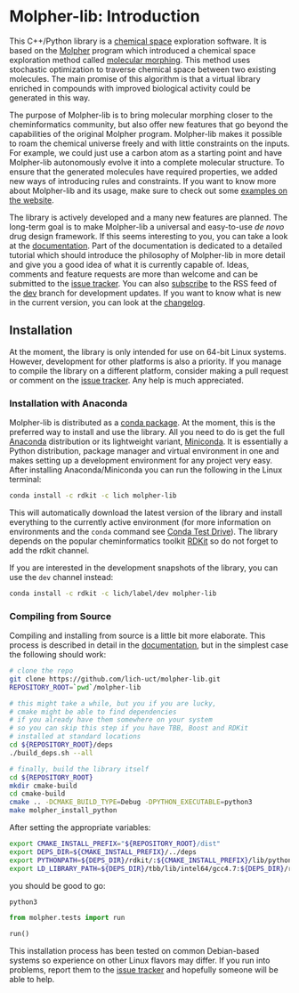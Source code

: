# Molpher-lib: Introduction

This C++/Python library is a [chemical space](https://en.wikipedia.org/wiki/Chemical_space) exploration software. It is based on the [Molpher](https://github.com/siret/molpher) program which introduced a chemical space exploration method called [molecular morphing](http://www.ncbi.nlm.nih.gov/pubmed/24655571). This method uses stochastic optimization to traverse chemical space between two existing molecules. The main promise of this algorithm is that a virtual library enriched in compounds with improved biological activity could be generated in this way.

The purpose of Molpher-lib is to bring molecular morphing closer to the cheminformatics community, but also offer new features that go beyond the capabilities of the original Molpher program. Molpher-lib makes it possible to roam the chemical universe freely and with little constraints on the inputs. For example, we could just use a carbon atom as a starting point and have Molpher-lib autonomously evolve it into a complete molecular structure. To ensure that the generated molecules have required properties, we added new ways of introducing rules and constraints. If you want to know more about Molpher-lib and its usage, make sure to check out some [examples on the website](https://lich-uct.github.io/molpher-lib/examples.html).

The library is actively developed and a many new features are planned. The long-term goal is to make Molpher-lib a universal and easy-to-use *de novo* drug design framework. If this seems interesting to you, you can take a look at the [documentation](https://lich-uct.github.io/molpher-lib/latest/). Part of the documentation is dedicated to a detailed tutorial which should introduce the philosophy of Molpher-lib in more detail and give you a good idea of what it is currently capable of. Ideas, comments and feature requests are more than welcome and can be submitted to the [issue tracker](https://github.com/lich-uct/molpher-lib/issues). You can also [subscribe](https://github.com/lich-uct/molpher-lib/commits/dev.atom) to the RSS feed of the [dev](https://github.com/lich-uct/molpher-lib/tree/dev) branch for development updates. If you want to know what is new in the current version, you can look at the [changelog](CHANGELOG.md).

## Installation

At the moment, the library is only intended for use on 64-bit Linux systems. However, development for other platforms is also a priority. If you manage to compile the library on a different platform, consider making a pull request or comment on the [issue tracker](https://github.com/lich-uct/molpher-lib/issues). Any help is much appreciated.

### Installation with Anaconda

Molpher-lib is distributed as a [conda package](https://anaconda.org/lich/molpher-lib). At the moment, this is the preferred way to install and use the library. All you need to do is get the full [Anaconda](https://www.continuum.io/downloads) distribution or its lightweight variant, [Miniconda](http://conda.pydata.org/miniconda.html). It is essentially a Python distribution, package manager and virtual environment in one and makes setting up a development environment for any project very easy. After installing Anaconda/Miniconda you can run the following in the Linux terminal:

```bash
conda install -c rdkit -c lich molpher-lib
```

This will automatically download the latest version of the library and install everything to the currently active environment (for more information on environments and the `conda` command see [Conda Test Drive](http://conda.pydata.org/docs/test-drive.html)). The library depends on the popular cheminformatics toolkit [RDKit](http://rdkit.org) so do not forget to add the rdkit channel.

If you are interested in the development snapshots of the library, you can use the `dev` channel instead:

```bash
conda install -c rdkit -c lich/label/dev molpher-lib
```

### Compiling from Source

Compiling and installing from source is a little bit more elaborate. This process is described in detail in the [documentation](https://lich-uct.github.io/molpher-lib/latest/usage/installation.html#building-and-installing-from-source-linux), but in the simplest case the following should work:

```bash
# clone the repo
git clone https://github.com/lich-uct/molpher-lib.git
REPOSITORY_ROOT=`pwd`/molpher-lib

# this might take a while, but you if you are lucky, 
# cmake might be able to find dependencies 
# if you already have them somewhere on your system
# so you can skip this step if you have TBB, Boost and RDKit
# installed at standard locations
cd ${REPOSITORY_ROOT}/deps
./build_deps.sh --all

# finally, build the library itself
cd ${REPOSITORY_ROOT}
mkdir cmake-build
cd cmake-build
cmake .. -DCMAKE_BUILD_TYPE=Debug -DPYTHON_EXECUTABLE=python3
make molpher_install_python
```

After setting the appropriate variables:

```bash
export CMAKE_INSTALL_PREFIX="${REPOSITORY_ROOT}/dist"
export DEPS_DIR=${CMAKE_INSTALL_PREFIX}/../deps
export PYTHONPATH=${DEPS_DIR}/rdkit/:${CMAKE_INSTALL_PREFIX}/lib/python3.5/site-packages
export LD_LIBRARY_PATH=${DEPS_DIR}/tbb/lib/intel64/gcc4.7:${DEPS_DIR}/rdkit/lib/:${DEPS_DIR}/boost/stage/lib:${CMAKE_INSTALL_PREFIX}/lib
```

you should be good to go:

```bash
python3
```

```python
from molpher.tests import run

run()
```

This installation process has been tested on common Debian-based systems so experience on other Linux flavors may differ. If you run into problems, report them to the [issue tracker](https://github.com/lich-uct/molpher-lib/issues) and hopefully someone will be able to help.
